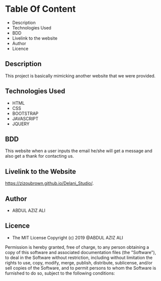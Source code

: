 # Table Of Content
- Description
- Technologies Used
- BDD
- Livelink to the website
- Author
- Licence

## Description
This project is basically mimicking another website that we were provided.

## Technologies Used

- HTML
- CSS
- BOOTSTRAP
- JAVASCRIPT
- JQUERY

## BDD
This website when a user inputs the email he/she will get a message and also get a thank for contacting us.

## Livelink to the Website
https://zizoubrown.github.io/Delani_Studio/.

## Author

- ABDUL AZIZ ALI

## Licence
- The MIT License
Copyright (c) 2019 @ABDUL AZIZ ALI

Permission is hereby granted, free of charge, to any person obtaining a copy of this software and associated documentation files (the "Software"), to deal in the Software without restriction, including without limitation the rights to use, copy, modify, merge, publish, distribute, sublicense, and/or sell copies of the Software, and to permit persons to whom the Software is furnished to do so, subject to the following conditions:
